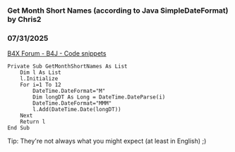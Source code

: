 ### Get Month Short Names (according to Java SimpleDateFormat) by Chris2
### 07/31/2025
[B4X Forum - B4J - Code snippets](https://www.b4x.com/android/forum/threads/168032/)

```B4X
Private Sub GetMonthShortNames As List  
    Dim l As List  
    l.Initialize  
    For i=1 To 12  
        DateTime.DateFormat="M"  
        Dim longDT As Long = DateTime.DateParse(i)  
        DateTime.DateFormat="MMM"  
        l.Add(DateTime.Date(longDT))  
    Next  
    Return l  
End Sub
```

  
Tip: They're not always what you might expect (at least in English) ;)
